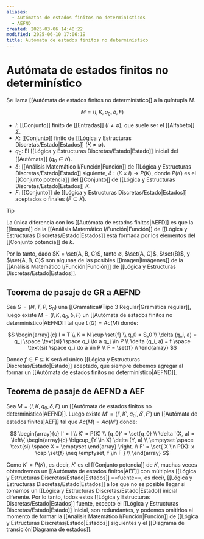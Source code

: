 ```yaml
---
aliases:
  - Autómatas de estados finitos no determinísticos
  - AEFND
created: 2025-03-06 14:40:22
modified: 2025-06-10 17:06:19
title: Autómata de estados finitos no determinístico
---
```


# Autómata de estados finitos no determinístico

Se llama [[Autómata de estados finitos no determinístico]] a la quíntupla $M$.

$$
M = \left( I, K, q_0, \delta, F \right)
$$

- $I$: [[Conjunto]] finito de [[Entradas]] ($I \neq \emptyset$), que suele ser el [[Alfabeto]] $\Sigma$.
- $K$: [[Conjunto]] finito de [[Lógica y Estructuras Discretas/Estado|Estados]] ($K \neq \emptyset$).
- $q_0$: El [[Lógica y Estructuras Discretas/Estado|Estado]] inicial del [[Autómata]] ($q_0 \in K$).
- $\delta$: [[Análisis Matemático I/Función|Función]] de [[Lógica y Estructuras Discretas/Estado|Estado]] siguiente, $\delta: \left( K \times I \right) \to P \left( K \right)$, donde $P(K)$ es el [[Conjunto potencia]] del [[Conjunto]] de [[Lógica y Estructuras Discretas/Estado|Estados]] $K$.
- $F$: [[Conjunto]] de [[Lógica y Estructuras Discretas/Estado|Estados]] aceptados o finales ($F \subseteq K$).

> [!tip]
> La única diferencia con los [[Autómata de estados finitos|AEFD]] es que la [[Imagen]] de la [[Análisis Matemático I/Función|Función]] de [[Lógica y Estructuras Discretas/Estado|Estados]] está formada por los elementos del [[Conjunto potencia]] de $k$.
> 
> Por lo tanto, dado $K = \set{A, B, C}$, tanto $\emptyset$, $\set{A, C}$, $\set{B}$, y $\set{A, B, C}$ son algunas de las posibles [[Imagen|Imágenes]] de la [[Análisis Matemático I/Función|Función]] de [[Lógica y Estructuras Discretas/Estado|Estados]].

## Teorema de pasaje de GR a AEFND

Sea $G = \left( N, T, P, S_0 \right)$ una [[Gramática#Tipo 3 Regular|Gramática regular]], luego existe $M = \left( I, K, q_0, \delta, F \right)$ un [[Autómata de estados finitos no determinístico|AEFND]] tal que $L(G) = Ac(M)$ donde:

$$
\begin{array}{c}
    I = T \\
    K = N \cup \set{f} \\
    q_0 = S_0 \\
    \delta (q_i, a) = q_j \space \text{si} \space q_i \to a q_j \in P \\
    \delta (q_i, a) = f \space \text{si} \space q_i \to a \in P \\
    F = \set{f} \\
\end{array}
$$

Donde $f \in F \subseteq K$ será el único [[Lógica y Estructuras Discretas/Estado|Estado]] aceptado, que siempre debemos agregar al formar un [[Autómata de estados finitos no determinístico|AEFND]].

## Teorema de pasaje de AEFND a AEF

Sea $M = \left( I, K, q_0, \delta, F \right)$ un [[Autómata de estados finitos no determinístico|AEFND]]. Luego existe $M' = \left( I', K', {q_0}', \delta', F' \right)$ un [[Autómata de estados finitos|AEF]] tal que $Ac(M) = Ac(M')$ donde:

$$
\begin{array}{c}
    I' = I \\
    K' = P(K) \\
    {q_0}' = \set{q_0} \\
    \delta '(X, a) = \left\{
        \begin{array}{c}
            \bigcup_{Y \in X} \delta (Y, a) \\
            \emptyset \space \text{si} \space X = \emptyset
        \end{array}
    \right. \\
    F' = \set{ X \in P(K): x \cap \set{f} \neq \emptyset, f \in F } \\
\end{array}
$$

Como $K' = P(K)$, es decir, $K'$ es el [[Conjunto potencia]] de $K$, muchas veces obtendremos un [[Autómata de estados finitos|AEF]] con múltiples [[Lógica y Estructuras Discretas/Estado|Estados]] ==fuente==, es decir, [[Lógica y Estructuras Discretas/Estado|Estados]] a los que no es posible llegar si tomamos un [[Lógica y Estructuras Discretas/Estado|Estado]] inicial diferente. Por lo tanto, todos estos [[Lógica y Estructuras Discretas/Estado|Estados]] fuente, excepto el [[Lógica y Estructuras Discretas/Estado|Estado]] inicial, son redundantes, y podemos omitirlos al momento de formar la [[Análisis Matemático I/Función|Función]] de [[Lógica y Estructuras Discretas/Estado|Estados]] siguientes y el [[Diagrama de transición|Diagrama de estados]].
